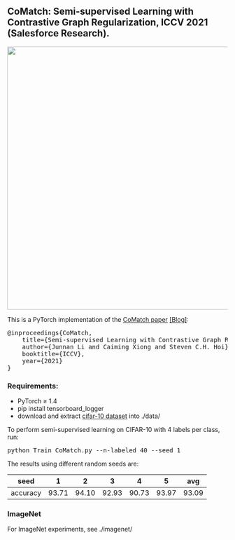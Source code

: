 ## CoMatch: Semi-supervised Learning with Contrastive Graph Regularization, ICCV 2021 (Salesforce Research).
<img src="comatch.gif" width="600">

This is a PyTorch implementation of the <a href="https://arxiv.org/abs/2011.11183">CoMatch paper</a> <a href="https://blog.einstein.ai/comatch-advancing-semi-supervised-learning-with-contrastive-graph-regularization/">[Blog]</a>:
<pre>
@inproceedings{CoMatch,
	title={Semi-supervised Learning with Contrastive Graph Regularization},
	author={Junnan Li and Caiming Xiong and Steven C.H. Hoi},
	booktitle={ICCV},
	year={2021}
}</pre>

### Requirements:
* PyTorch ≥ 1.4
* pip install tensorboard_logger
* download and extract <a href="https://www.cs.toronto.edu/~kriz/cifar.html">cifar-10 dataset</a> into ./data/ 

To perform semi-supervised learning on CIFAR-10 with 4 labels per class, run:
<pre>python Train_CoMatch.py --n-labeled 40 --seed 1 </pre> 

The results using different random seeds are:

seed| 1 | 2 | 3 | 4 | 5 | avg 
--- | --- | --- | --- | --- | --- | --- 
accuracy|93.71|94.10|92.93|90.73|93.97|93.09

### ImageNet
For ImageNet experiments, see ./imagenet/


